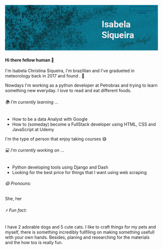 <img src="https://raw.githubusercontent.com/Isabela192/Isabela192/main/banner01.gif">



#### Hi there fellow human 👋

I'm Isabela Christina Siqueira, I'm brazillian and I've gradueted in meteorology back in 2017 and found  . 😬

Nowdays I'm working as a python developer at Petrobras and trying to learn something new everyday. I love to read and eat different foods.

###### :books: I’m currently learning ...

- How to be a data Analyst with Google
- How to (someday) become a FullStack developer using HTML, CSS and JavaScript at Udemy

I'm the type of person that enjoy taking courses 😅 

###### :computer: I’m currently working on ...

- Python developing tools using Django and Dash
- Looking for the best price for things that I want using web scraping

###### 😄 Pronouns: 

She, her

###### ⚡ Fun fact:

I have 2 adorable dogs and 5 cute cats. I like to craft things for my pets and myself, there is something incredibly fullfiling on making something usefull with your own hands. Besides, planing and researching for the materials and the how tos is really fun. 

<!--
**Isabela192/Isabela192** is a ✨ _special_ ✨ repository because its `README.md` (this file) appears on your GitHub profile.

Here are some ideas to get you started:

- 🔭 I’m currently working on ...
- 🌱 I’m currently learning ...
- 👯 I’m looking to collaborate on ...
- 🤔 I’m looking for help with ...
- 💬 Ask me about ...
- 📫 How to reach me: ...
- 😄 Pronouns: ...
- ⚡ Fun fact: ...
-->
